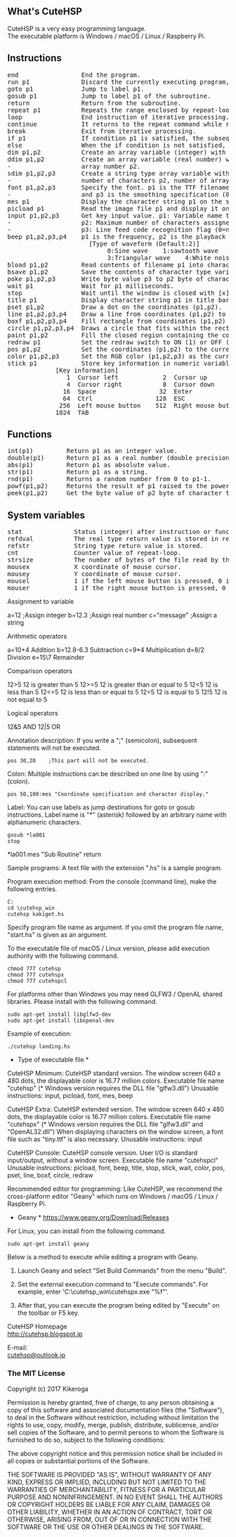 ## What's CuteHSP

CuteHSP is a very easy programming language.  
The executable platform is Windows / macOS / Linux / Raspberry Pi.


Instructions
--------------------------------------------------------------------------------
<pre>
end                 End the program.
run p1              Discard the currently executing program, read the file p1, and execute it.
goto p1             Jump to label p1.
gosub p1            Jump to label p1 of the subroutine.
return              Return from the subroutine.
repeat p1           Repeats the range enclosed by repeat-loop.
loop                End instruction of iterative processing.
continue            It returns to the repeat command while repeating processing.
break               Exit from iterative processing.
if p1               If condition p1 is satisfied, the subsequent instructions of that line are executed.
else                When the if condition is not satisfied, else instruction and after are executed.
dim p1,p2           Create an array variable (integer) with variable name p1 and array number p2.
ddim p1,p2          Create an array variable (real number) with variable name p1 and
-                   array number p2.
sdim p1,p2,p3       Create a string type array variable with variable name p1,
-                   number of characters p2, number of array p3.
font p1,p2,p3       Specify the font. p1 is the TTF filename, p2 is the font size,
-                   and p3 is the smoothing specification (0 or 16).
mes p1              Display the character string p1 on the screen.
picload p1          Read the image file p1 and display it on the screen.
input p1,p2,p3      Get key input value. p1: Variable name to store the input value.
-                   p2: Maximum number of characters assigned to variable.
-                   p3: Line feed code recognition flag (0=none, 1=LF, 2=CR+LF).
beep p1,p2,p3,p4    p1 is the frequency, p2 is the playback length(ms), p3 is the waveform type, p4 is the volume (0 to 30000) and sounds.
                      [Type of waveform (Default:2)]
                           0:Sine wave    1:sawtooth wave    2:Square wave
                           3:Triangular wave    4:White noise
bload p1,p2         Read contents of filename p1 into character type variable p2.
bsave p1,p2         Save the contents of character type variable p2 as filename p1.
poke p1,p2,p3       Write byte value p3 to p2 byte of character type variable p1.
wait p1             Wait for p1 milliseconds.
stop                Wait until the window is closed with [x] button.
title p1            Display character string p1 in title bar.
pset p1,p2          Draw a dot on the coordinates (p1,p2).
line p1,p2,p3,p4    Draw a line from coordinates (p1,p2) to coordinates (p3,p4).
boxf p1,p2,p3,p4    Fill rectangle from coordinates (p1,p2) to coordinates (p3,p4).
circle p1,p2,p3,p4  Draws a circle that fits within the rectangle from coordinates (p1,p2) to coordinates (p3,p4).
paint p1,p2         Fill the closed region containing the coordinates (p1,p2) with the current color.
redraw p1           Set the redraw switch to ON (1) or OFF (0).	
pos p1,p2           Set the coordinates (p1,p2) to the current position.
color p1,p2,p3      Set the RGB color (p1,p2,p3) as the current color.
stick p1            Store key information in numeric variable p1.
			 [Key information]
			    1  Cursor left            2  Cursor up
			    4  Cursor right           8  Cursor down
			   16  Space                 32  Enter
			   64  Ctrl                 128  ESC
			  256  Left mouse button    512  Right mouse button
			 1024  TAB
</pre>


Functions
--------------------------------------------------------------------------------
<pre>
int(p1)         Return p1 as an integer value.
double(p1)      Return p1 as a real number (double precision floating point).
abs(p1)         Return p1 as absolute value.
str(p1)         Return p1 as a string.
rnd(p1)         Returns a random number from 0 to p1-1.
powf(p1,p2)     Returns the result of p1 raised to the power of p2.
peek(p1,p2)     Get the byte value of p2 byte of character type variable p1.
</pre>


System variables
--------------------------------------------------------------------------------
<pre>
stat              Status (integer) after instruction or function execution stored.
refdval           The real type return value is stored in refdval.
refstr            String type return value is stored.
cnt               Counter value of repeat-loop.
strsize           The number of bytes of the file read by the bload is stored.
mousex            X coordinate of mouse cursor.
mousey            Y coordinate of mouse cursor.
mousel            1 if the left mouse button is pressed, 0 if not pressed.
mouser            1 if the right mouse button is pressed, 0 if not pressed.
</pre>



Assignment to variable

a=12            ;Assign integer
b=12.3          ;Assign real number
c="message"     ;Assign a string


Arithmetic operators

a=10+4          Addition
b=12.8-6.3      Subtraction
c=9*4           Multiplication
d=8/2           Division
e=15\7          Remainder


Comparison operators

12>5        12 is greater than 5
12>=5       12 is greater than or equal to 5
12<5        12 is less than 5
12<=5       12 is less than or equal to 5
12=5        12 is equal to 5
12!5        12 is not equal to 5


Logical operators

12&5        AND
12|5        OR


Annotation description:
If you write a ";" (semicolon), subsequent statements will not be executed.

	pos 30,20    ;This part will not be executed.


Colon:
Multiple instructions can be described on one line by using ":" (colon).

	pos 50,100:mes "Coordinate specification and character display."


Label:
You can use labels as jump destinations for goto or gosub instructions.
Label name is "*" (asterisk) followed by an arbitrary name with alphanumeric characters.

	gosub *la001
	stop
*la001
	mes "Sub Routine"
	return



Sample programs:
A text file with the extension ".hs" is a sample program.



Program execution method:
From the console (command line), make the following entries.

	C:
	cd \cutehsp_win
	cutehsp kakiget.hs

Specify program file name as argument.
If you omit the program file name, "start.hs" is given as an argument.


To the executable file of macOS / Linux version, please add execution authority with the following command.

	chmod 777 cutehsp
	chmod 777 cutehspx
	chmod 777 cutehspcl

For platforms other than Windows you may need GLFW3 / OpenAL shared libraries.
Please install with the following command.

	sudo apt-get install libglfw3-dev
	sudo apt-get install libopenal-dev



Example of execution:

	./cutehsp landing.hs



* Type of executable file *

CuteHSP Minimum: CuteHSP standard version.
The window screen 640 x 480 dots, the displayable color is 16.77 million colors.
Executable file name "cutehsp" (* Windows version requires the DLL file "glfw3.dll")
Unusable instructions: input, picload, font, mes, beep

CuteHSP Extra: CuteHSP extended version.
The window screen 640 x 480 dots, the displayable color is 16.77 million colors.
Executable file name "cutehspx" (* Windows version requires the DLL file "glfw3.dll" and "OpenAL32.dll")
When displaying characters on the window screen, a font file such as "tiny.ttf" is also necessary.
Unusable instructions: input

CuteHSP Console: CuteHSP console version.
User I/O is standard input/output, without a window screen.
Executable file name "cutehspcl"
Unusable instructions: picload, font, beep, title, stop, stick, wait, color, pos, pset, line, boxf, circle, redraw



Recommended editor for programming:
Like CuteHSP, we recommend the cross-platform editor "Geany" which runs on Windows / macOS / Linux / Raspberry Pi.

* Geany *
https://www.geany.org/Download/Releases

For Linux, you can install from the following command.

	sudo apt-get install geany

Below is a method to execute while editing a program with Geany.

1. Launch Geany and select "Set Build Commands" from the menu "Build".

2. Set the external execution command to "Execute commands".
   For example, enter 'C:\cutehsp_win\cutehspx.exe "%f"'.

3. After that, you can execute the program being edited by "Execute" on the toolbar or F5 key.
</pre>



CuteHSP Homepage  
http://cutehsp.blogspot.jp



E-mail:  
cutehsp@outlook.jp



### The MIT License

Copyright (c) 2017 Kikeroga

Permission is hereby granted, free of charge, to any person obtaining a copy of this software and associated documentation files (the "Software"), to deal in the Software without restriction, including without limitation  the rights to use, copy, modify, merge, publish, distribute, sublicense, and/or sell copies of the Software, and to permit persons to whom the Software is furnished to do so, subject to the following conditions:

The above copyright notice and this permission notice shall be included in all copies or substantial portions of the Software.

THE SOFTWARE IS PROVIDED "AS IS", WITHOUT WARRANTY OF ANY KIND, EXPRESS OR IMPLIED, INCLUDING BUT NOT LIMITED TO THE WARRANTIES OF MERCHANTABILITY, FITNESS FOR A PARTICULAR PURPOSE AND NONINFRINGEMENT. IN NO EVENT SHALL THE AUTHORS OR COPYRIGHT HOLDERS BE LIABLE FOR ANY CLAIM, DAMAGES OR OTHER LIABILITY, WHETHER IN AN ACTION OF CONTRACT, TORT OR OTHERWISE, ARISING FROM, OUT OF OR IN CONNECTION WITH THE SOFTWARE OR THE USE OR OTHER DEALINGS IN THE SOFTWARE.
